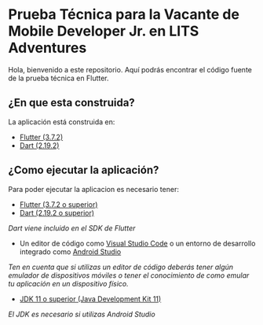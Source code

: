 # Prueba Técnica para la Vacante de Mobile Developer Jr. en LITS Adventures
Hola, bienvenido a este repositorio. Aquí podrás encontrar el código fuente de la prueba técnica en Flutter.

## ¿En que esta construida?
La aplicación está construida en:
- [Flutter (3.7.2)](https://flutter.dev)
- [Dart (2.19.2)](https://dart.dev)

## ¿Como ejecutar la aplicación?
Para poder ejecutar la aplicacion es necesario tener:
- [Flutter (3.7.2 o superior)](https://docs.flutter.dev/get-started/install)
- [Dart (2.19.2 o superior)](https://dart.dev/get-dart)

_Dart viene incluido en el SDK de Flutter_

- Un editor de código como [Visual Studio Code](https://code.visualstudio.com/) o un entorno de desarrollo integrado como [Android Studio](https://developer.android.com/studio)

_Ten en cuenta que si utilizas un editor de código deberás tener algún emulador de dispositivos móviles o tener el conocimiento de como emular tu aplicación en un dispositivo físico._

- [JDK 11 o superior (Java Development Kit 11)](https://www.oracle.com/mx/java/technologies/javase/jdk11-archive-downloads.html)

_El JDK es necesario si utilizas Android Studio_
